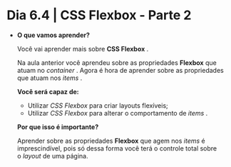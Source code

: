 # Dia 6.4 | CSS Flexbox - Parte 2 

- **O que vamos aprender?**

    Você vai aprender mais sobre **CSS Flexbox** .

    Na aula anterior você aprendeu sobre as propriedades **Flexbox** que atuam no *container* . Agora é hora de aprender sobre as propriedades que atuam nos *items* .

    **Você será capaz de:**

    - Utilizar *CSS Flexbox* para criar layouts flexíveis;
    - Utilizar *CSS Flexbox* para alterar o comportamento de *items* .

    **Por que isso é importante?**

    Aprender sobre as propriedades **Flexbox** que agem nos *items* é imprescindível, pois só dessa forma você terá o controle total sobre o *layout* de uma página.